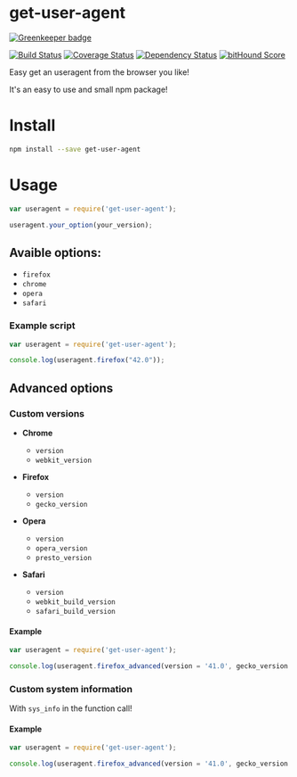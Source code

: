 # get-user-agent

[![Greenkeeper badge](https://badges.greenkeeper.io/fscherwi/get-user-agent.svg)](https://greenkeeper.io/)

[![Build Status](https://travis-ci.org/fscherwi/get-user-agent.svg?branch=master)](https://travis-ci.org/fscherwi/get-user-agent) [![Coverage Status](https://coveralls.io/repos/fscherwi/get-user-agent/badge.svg?branch=master&service=github)](https://coveralls.io/github/fscherwi/get-user-agent?branch=master) [![Dependency Status](https://david-dm.org/fscherwi/get-user-agent.svg)](https://david-dm.org/fscherwi/get-user-agent) [![bitHound Score](https://www.bithound.io/github/fscherwi/get-user-agent/badges/score.svg)](https://www.bithound.io/github/fscherwi/get-user-agent)

Easy get an useragent from the browser you like!

It's an easy to use and small npm package!

# Install

```bash
npm install --save get-user-agent
```

# Usage

```javascript
var useragent = require('get-user-agent');

useragent.your_option(your_version);
```

## Avaible options:

- `firefox`
- `chrome`
- `opera`
- `safari`

### Example script

```javascript
var useragent = require('get-user-agent');

console.log(useragent.firefox("42.0"));
```

## Advanced options

### Custom versions

- **Chrome**

  - `version`
  - `webkit_version`

- **Firefox**

  - `version`
  - `gecko_version`

- **Opera**

  - `version`
  - `opera_version`
  - `presto_version`

- **Safari**

  - `version`
  - `webkit_build_version`
  - `safari_build_version`

#### Example

```javascript
var useragent = require('get-user-agent');

console.log(useragent.firefox_advanced(version = '41.0', gecko_version = '20100101'));
```

### Custom system information

With `sys_info` in the function call!

#### Example

```javascript
var useragent = require('get-user-agent');

console.log(useragent.firefox_advanced(version = '41.0', gecko_version = '20100101', sys_info='Macintosh; Intel Mac OS X 10.11'));
```
